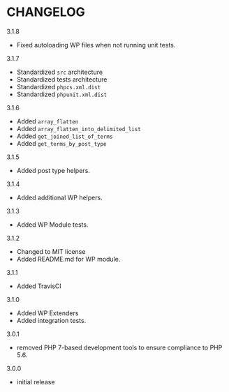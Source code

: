 CHANGELOG
=========

3.1.8
- Fixed autoloading WP files when not running unit tests.

3.1.7
- Standardized `src` architecture
- Standardized tests architecture
- Standardized `phpcs.xml.dist`
- Standardized `phpunit.xml.dist`

3.1.6

- Added `array_flatten`
- Added `array_flatten_into_delimited_list`
- Added `get_joined_list_of_terms`
- Added `get_terms_by_post_type`

3.1.5
- Added post type helpers.

3.1.4
- Added additional WP helpers.

3.1.3
- Added WP Module tests.

3.1.2
- Changed to MIT license
- Added README.md for WP module.

3.1.1
- Added TravisCI

3.1.0
- Added WP Extenders
- Added integration tests.

3.0.1
- removed PHP 7-based development tools to ensure compliance to PHP 5.6.

3.0.0
- initial release
